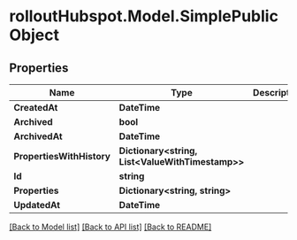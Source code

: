 # rolloutHubspot.Model.SimplePublicObject

## Properties

Name | Type | Description | Notes
------------ | ------------- | ------------- | -------------
**CreatedAt** | **DateTime** |  | 
**Archived** | **bool** |  | [optional] 
**ArchivedAt** | **DateTime** |  | [optional] 
**PropertiesWithHistory** | **Dictionary&lt;string, List&lt;ValueWithTimestamp&gt;&gt;** |  | [optional] 
**Id** | **string** |  | 
**Properties** | **Dictionary&lt;string, string&gt;** |  | 
**UpdatedAt** | **DateTime** |  | 

[[Back to Model list]](../README.md#documentation-for-models) [[Back to API list]](../README.md#documentation-for-api-endpoints) [[Back to README]](../README.md)


